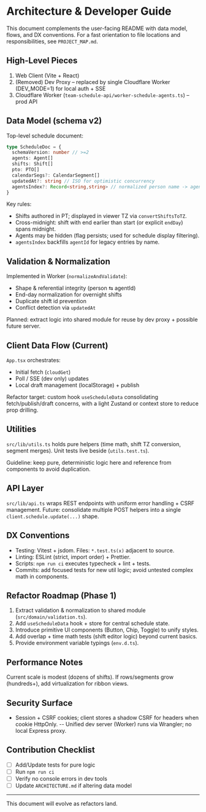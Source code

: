 # Architecture & Developer Guide

This document complements the user-facing README with data model, flows, and DX conventions. For a fast orientation to file locations and responsibilities, see `PROJECT_MAP.md`.

## High-Level Pieces

1. Web Client (Vite + React)
2. (Removed) Dev Proxy – replaced by single Cloudflare Worker (DEV_MODE=1) for local auth + SSE
3. Cloudflare Worker (`team-schedule-api/worker-schedule-agents.ts`) – prod API

## Data Model (schema v2)

Top-level schedule document:
```ts
type ScheduleDoc = {
  schemaVersion: number // >=2
  agents: Agent[]
  shifts: Shift[]
  pto: PTO[]
  calendarSegs?: CalendarSegment[]
  updatedAt?: string // ISO for optimistic concurrency
  agentsIndex?: Record<string,string> // normalized person name -> agentId
}
```

Key rules:
- Shifts authored in PT; displayed in viewer TZ via `convertShiftsToTZ`.
- Cross-midnight: shift with end earlier than start (or explicit `endDay`) spans midnight.
- Agents may be hidden (flag persists; used for schedule display filtering).
- `agentsIndex` backfills `agentId` for legacy entries by name.

## Validation & Normalization

Implemented in Worker (`normalizeAndValidate`):
- Shape & referential integrity (person ⇆ agentId)
- End-day normalization for overnight shifts
- Duplicate shift id prevention
- Conflict detection via `updatedAt`

Planned: extract logic into shared module for reuse by dev proxy + possible future server.

## Client Data Flow (Current)

`App.tsx` orchestrates:
- Initial fetch (`cloudGet`)
- Poll / SSE (dev only) updates
- Local draft management (localStorage) + publish

Refactor target: custom hook `useScheduleData` consolidating fetch/publish/draft concerns, with a light Zustand or context store to reduce prop drilling.

## Utilities

`src/lib/utils.ts` holds pure helpers (time math, shift TZ conversion, segment merges). Unit tests live beside (`utils.test.ts`).

Guideline: keep pure, deterministic logic here and reference from components to avoid duplication.

## API Layer

`src/lib/api.ts` wraps REST endpoints with uniform error handling + CSRF management.
Future: consolidate multiple POST helpers into a single `client.schedule.update(...)` shape.

## DX Conventions

- Testing: Vitest + jsdom. Files: `*.test.ts(x)` adjacent to source.
- Linting: ESLint (strict, import order) + Prettier.
- Scripts: `npm run ci` executes typecheck + lint + tests.
- Commits: add focused tests for new util logic; avoid untested complex math in components.

## Refactor Roadmap (Phase 1)

1. Extract validation & normalization to shared module (`src/domain/validation.ts`).
2. Add `useScheduleData` hook + store for central schedule state.
3. Introduce primitive UI components (Button, Chip, Toggle) to unify styles.
4. Add overlap + time math tests (shift editor logic) beyond current basics.
5. Provide environment variable typings (`env.d.ts`).

## Performance Notes

Current scale is modest (dozens of shifts). If rows/segments grow (hundreds+), add virtualization for ribbon views.

## Security Surface

- Session + CSRF cookies; client stores a shadow CSRF for headers when cookie HttpOnly.
-- Unified dev server (Worker) runs via Wrangler; no local Express proxy.

## Contribution Checklist

- [ ] Add/Update tests for pure logic
- [ ] Run `npm run ci`
- [ ] Verify no console errors in dev tools
- [ ] Update `ARCHITECTURE.md` if altering data model

---
This document will evolve as refactors land.
